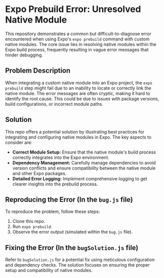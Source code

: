 # Expo Prebuild Error: Unresolved Native Module

This repository demonstrates a common but difficult-to-diagnose error encountered when using Expo's `expo prebuild` command with custom native modules. The core issue lies in resolving native modules within the Expo build process, frequently resulting in vague error messages that hinder debugging.

## Problem Description

When integrating a custom native module into an Expo project, the `expo prebuild` step might fail due to an inability to locate or correctly link the native module.  The error messages are often cryptic, making it hard to identify the root cause. This could be due to issues with package versions, build configurations, or incorrect module paths.

## Solution

This repo offers a potential solution by illustrating best practices for integrating and configuring native modules in Expo. The key aspects to consider are:

* **Correct Module Setup:** Ensure that the native module's build process correctly integrates into the Expo environment.
* **Dependency Management:** Carefully manage dependencies to avoid version conflicts and ensure compatibility between the native module and other Expo packages.
* **Detailed Error Logging:** Implement comprehensive logging to get clearer insights into the prebuild process.

## Reproducing the Error (In the `bug.js` file)

To reproduce the problem, follow these steps:
1.  Clone this repo.
2.  Run `expo prebuild`.
3.  Observe the error output (simulated within the `bug.js` file).

## Fixing the Error (In the `bugSolution.js` file)

Refer to `bugSolution.js` for a potential fix using meticulous configuration and dependency checks.  The solution focuses on ensuring the proper setup and compatibility of native modules. 
